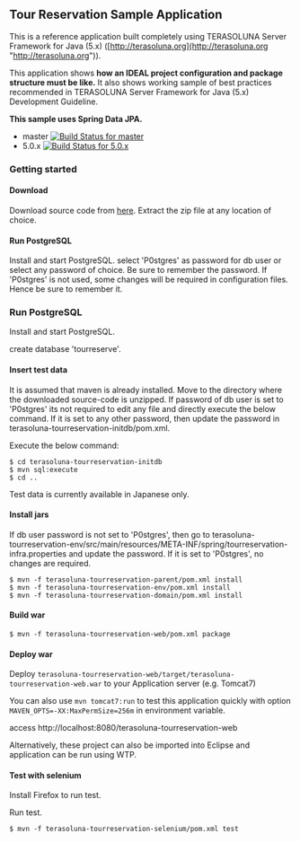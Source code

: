 ## Tour Reservation Sample Application
This is a reference application built completely using TERASOLUNA Server Framework for Java (5.x) ([http://terasoluna.org](http://terasoluna.org "http://terasoluna.org")).

This application shows **how an IDEAL project configuration and package structure must be like.** It also shows working sample of best practices recommended in TERASOLUNA Server Framework for Java (5.x) Development Guideline.

**This sample uses Spring Data JPA.**

* master [![Build Status for master](https://travis-ci.org/terasolunaorg/terasoluna-tourreservation.svg?branch=master)](https://travis-ci.org/terasolunaorg/terasoluna-tourreservation)
* 5.0.x [![Build Status for 5.0.x](https://travis-ci.org/terasolunaorg/terasoluna-tourreservation.svg?branch=5.0.x)](https://travis-ci.org/terasolunaorg/terasoluna-tourreservation)

### Getting started

#### Download

Download source code from [here](https://github.com/terasolunaorg/terasoluna-tourreservation/releases "here").
Extract the zip file at any location of choice.

#### Run PostgreSQL

Install and start PostgreSQL.
select 'P0stgres' as password for db user or select any password of choice. Be sure to remember the password. 
If 'P0stgres' is not used, some changes will be required in configuration files. Hence be sure to remember it.

### Run PostgreSQL

Install and start PostgreSQL.

create database 'tourreserve'.

#### Insert test data

It is assumed that maven is already installed.
Move to the directory where the downloaded source-code is unzipped.
If password of db user is set to 'P0stgres' its not required to edit any file and directly execute the below command.
If it is set to any other password, then update the password in terasoluna-tourreservation-initdb/pom.xml.

Execute the below command:

```console
$ cd terasoluna-tourreservation-initdb
$ mvn sql:execute
$ cd ..
```

Test data is currently available in Japanese only.

#### Install jars

If db user password is not set to 'P0stgres', then go to terasoluna-tourreservation-env/src/main/resources/META-INF/spring/tourreservation-infra.properties and update the password. If it is set to 'P0stgres', no changes are required.

```console
$ mvn -f terasoluna-tourreservation-parent/pom.xml install
$ mvn -f terasoluna-tourreservation-env/pom.xml install
$ mvn -f terasoluna-tourreservation-domain/pom.xml install
```

#### Build war

```console
$ mvn -f terasoluna-tourreservation-web/pom.xml package
```

#### Deploy war

Deploy `terasoluna-tourreservation-web/target/terasoluna-tourreservation-web.war` to your Application server (e.g. Tomcat7)

You can also use `mvn tomcat7:run` to test this application quickly with option `MAVEN_OPTS=-XX:MaxPermSize=256m` in environment variable.

access http://localhost:8080/terasoluna-tourreservation-web

Alternatively, these project can also be imported into Eclipse and application can be run using WTP.

#### Test with selenium

Install Firefox to run test.

Run test.

```console
$ mvn -f terasoluna-tourreservation-selenium/pom.xml test
```